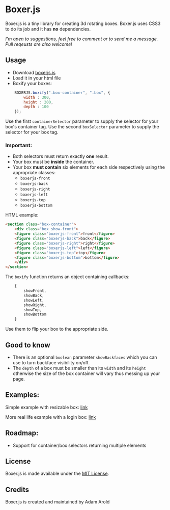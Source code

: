 # Boxer.js
Boxer.js is a tiny library for creating 3d rotating boxes. Boxer.js uses CSS3 to do its job
and it has **no** dependencies.

*I'm open to suggestions, feel free to comment or to send me a message.
Pull reqeusts are also welcome!*

## Usage
 - Download [boxerjs.js](https://github.com/adam-arold/boxer.js/blob/master/src/boxerjs.js)
 - Load it in your html file
 - Boxify your boxes:

```javascript
    BOXERJS.boxify(".box-container", ".box", {
        width : 300,
        height : 200,
        depth : 100
    });
```

Use the first `containerSelector` parameter to supply the selector for your box's container tag.
Use the second `boxSelector` parameter to supply the selector for your box tag.

### Important:
 * Both selectors must return exactly **one** result.
 * Your box must be **inside** the container.
 * Your box **must contain** six elements for each side respectively using the appropriate classes:
    * `boxerjs-front`
    * `boxerjs-back`
    * `boxerjs-right`
    * `boxerjs-left`
    * `boxerjs-top`
    * `boxerjs-bottom`

HTML example:

```HTML
<section class="box-container">
    <div class="box show-front">
    <figure class="boxerjs-front">front</figure>
    <figure class="boxerjs-back">back</figure>
    <figure class="boxerjs-right">right</figure>
    <figure class="boxerjs-left">left</figure>
    <figure class="boxerjs-top">top</figure>
    <figure class="boxerjs-bottom">bottom</figure>
    </div>
</section>
```

The `boxify` function returns an object containing callbacks:

```javascript
    {
        showFront,
        showBack,
        showLeft,
        showRight,
        showTop,
        showBottom
    }
```

Use them to flip your box to the appropriate side.

## Good to know
 * There is an optional `boolean` parameter `showBackfaces` which you can use to turn backface visibility on/off.
 * The `depth` of a box must be smaller than its `width` and its `height` otherwise the size of the box container will vary thus messing up your page.

## Examples:

Simple example with resizable box: [link](https://cdn.rawgit.com/adam-arold/boxer.js/master/examples/showcase/showcase.html)

More real life example with a login box: [link](https://cdn.rawgit.com/adam-arold/boxer.js/master/examples/loginbox/loginbox.html)

## Roadmap:
 * Support for container/box selectors returning multiple elements

## License
Boxer.js is made available under the [MIT License](http://www.opensource.org/licenses/mit-license.php).

## Credits
Boxer.js is created and maintained by Adam Arold

